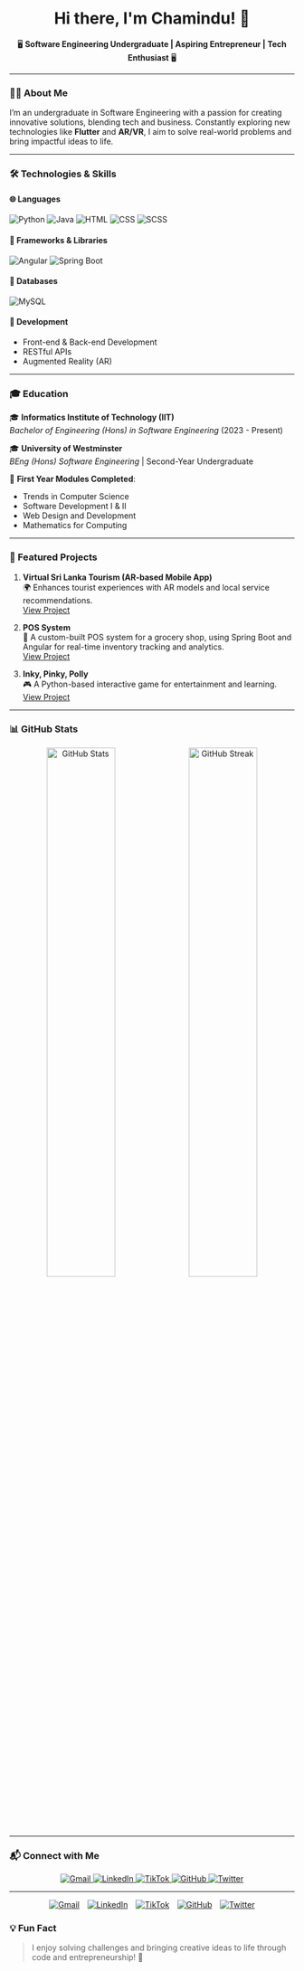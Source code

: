 <h1 align="center">Hi there, I'm Chamindu! 👋</h1>
<p align="center">🖥️ <b>Software Engineering Undergraduate | Aspiring Entrepreneur | Tech Enthusiast</b> 🖥️</p>

---

### 👨‍💻 About Me
I’m an undergraduate in Software Engineering with a passion for creating innovative solutions, blending tech and business. Constantly exploring new technologies like **Flutter** and **AR/VR**, I aim to solve real-world problems and bring impactful ideas to life.

---

### 🛠️ Technologies & Skills

#### 🌐 Languages
<p>
  <img src="https://img.icons8.com/color/48/000000/python.png" alt="Python" title="Python"/>
  <img src="https://img.icons8.com/color/48/000000/java-coffee-cup-logo.png" alt="Java" title="Java"/>
  <img src="https://img.icons8.com/color/48/000000/html-5--v1.png" alt="HTML" title="HTML"/>
  <img src="https://img.icons8.com/color/48/000000/css3.png" alt="CSS" title="CSS"/>
  <img src="https://img.icons8.com/color/48/000000/sass.png" alt="SCSS" title="SCSS"/>
</p>

#### 🧰 Frameworks & Libraries
<p>
  <img src="https://img.icons8.com/color/48/000000/angularjs.png" alt="Angular" title="Angular"/>
  <img src="https://img.icons8.com/color/48/000000/spring-logo.png" alt="Spring Boot" title="Spring Boot"/>
</p>

#### 💾 Databases
<p>
  <img src="https://img.icons8.com/ios-filled/50/4479A1/mysql-logo.png" alt="MySQL" title="MySQL"/>
</p>

#### 🔧 Development
- Front-end & Back-end Development  
- RESTful APIs  
- Augmented Reality (AR)

---

### 🎓 Education
🎓 **Informatics Institute of Technology (IIT)**  
_Bachelor of Engineering (Hons) in Software Engineering_ (2023 - Present)

🎓 **University of Westminster**  
_BEng (Hons) Software Engineering_ | Second-Year Undergraduate  

📘 **First Year Modules Completed**:  
- Trends in Computer Science  
- Software Development I & II  
- Web Design and Development  
- Mathematics for Computing  

---

### 🌟 Featured Projects
1. **Virtual Sri Lanka Tourism (AR-based Mobile App)**  
   🌍 Enhances tourist experiences with AR models and local service recommendations.  
   [View Project](#)  

2. **POS System**  
   🛒 A custom-built POS system for a grocery shop, using Spring Boot and Angular for real-time inventory tracking and analytics.  
   [View Project](#)  

3. **Inky, Pinky, Polly**  
   🎮 A Python-based interactive game for entertainment and learning.  
   [View Project](#)  

---

### 📊 GitHub Stats
<p align="center">
  <img src="https://github-readme-stats.vercel.app/api?username=Chamii&show_icons=true&theme=radical" alt="GitHub Stats" width="49%" />
  <img src="https://github-readme-streak-stats.herokuapp.com/?user=Chamii&theme=radical" alt="GitHub Streak" width="49%" />
</p>

---

### 📬 Connect with Me
<p align="center">
  <a href="vimethc@gmail.com" target="_blank">
    <img src="https://img.icons8.com/fluency/48/000000/gmail-new.png" alt="Gmail" title="Email Me"/>
  </a>
  <a href="https://www.linkedin.com/in/chamindu-vimeth-01760a2b3/" target="_blank">
    <img src="https://img.icons8.com/color/48/000000/linkedin.png" alt="LinkedIn" title="Connect on LinkedIn"/>
  </a>
  <a href="https://www.tiktok.com/@chamiduvimeth?_t=ZS-8tWNU2nwbUv&_r=1" target="_blank">
    <img src="https://img.icons8.com/color/48/000000/tiktok--v1.png" alt="TikTok" title="Follow on TikTok"/>
  </a>
  <a href="https://github.com/your-profile" target="_blank">
    <img src="https://img.icons8.com/ios-glyphs/48/000000/github.png" alt="GitHub" title="Check out my GitHub"/>
  </a>
  <a href="https://twitter.com/your-handle" target="_blank">
    <img src="https://img.icons8.com/color/48/000000/twitter--v1.png" alt="Twitter" title="Follow me on Twitter"/>
  </a>
</p>

---

<style>
  .connect-icons a {
    display: inline-block;
    margin-right: 10px;
  }
  .connect-icons a:last-child {
    margin-right: 0;
  }
</style>

<p align="center" class="connect-icons">
  <a href="mailto:vimethc@gmail.com" target="_blank">
    <img src="https://img.icons8.com/fluency/48/000000/gmail-new.png" alt="Gmail" title="Email Me"/>
  </a>
  <a href="https://www.linkedin.com/in/chamindu-vimeth-01760a2b3/" target="_blank">
    <img src="https://img.icons8.com/color/48/000000/linkedin.png" alt="LinkedIn" title="Connect on LinkedIn"/>
  </a>
  <a href="https://www.tiktok.com/@chamiduvimeth?_t=ZS-8tWNU2nwbUv&_r=1" target="_blank">
    <img src="https://img.icons8.com/color/48/000000/tiktok--v1.png" alt="TikTok" title="Follow on TikTok"/>
  </a>
  <a href="https://github.com/your-profile" target="_blank">
    <img src="https://img.icons8.com/ios-glyphs/48/000000/github.png" alt="GitHub" title="Check out my GitHub"/>
  </a>
  <a href="https://twitter.com/your-handle" target="_blank">
    <img src="https://img.icons8.com/color/48/000000/twitter--v1.png" alt="Twitter" title="Follow me on Twitter"/>
  </a>
</p>


### 💡 Fun Fact  
> I enjoy solving challenges and bringing creative ideas to life through code and entrepreneurship! 🚀
